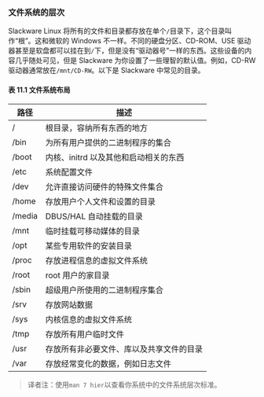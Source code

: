 ### 文件系统的层次

Slackware Linux 将所有的文件和目录都存放在单个`/`目录下，这个目录叫作“根”。这和微软的 Windows 不一样。不同的硬盘分区、CD-ROM、USE 驱动器甚至是软盘都可以挂在到`/`下，但是没有“驱动器号”一样的东西。这些设备的内容几乎随处可见，但是 Slackware 为你设置了一些理智的默认值。例如，CD-RW 驱动器通常放在`/mnt/CD-RW`。以下是 Slackware 中常见的目录。

#### 表 11.1 文件系统布局

| 路径   | 描述                                     |
| ------ | ---------------------------------------- |
| /      | 根目录，容纳所有东西的地方               |
| /bin   | 为所有用户提供的二进制程序的集合         |
| /boot  | 内核、initrd 以及其他和启动相关的东西    |
| /etc   | 系统配置文件                             |
| /dev   | 允许直接访问硬件的特殊文件集合           |
| /home  | 存放用户个人文件和设置的目录             |
| /media | DBUS/HAL 自动挂载的目录                  |
| /mnt   | 临时挂载可移动媒体的目录                 |
| /opt   | 某些专用软件的安装目录                   |
| /proc  | 存放进程信息的虚拟文件系统               |
| /root  | root 用户的家目录                        |
| /sbin  | 超级用户所使用的二进制程序集合           |
| /srv   | 存放网站数据                             |
| /sys   | 内核信息的虚拟文件系统                   |
| /tmp   | 存放所有用户临时文件                     |
| /usr   | 存放所有非必要文件、库以及共享文件的目录 |
| /var   | 存放经常变化的数据，例如日志文件         |

> 译者注：使用`man 7 hier`以查看你系统中的文件系统层次标准。
